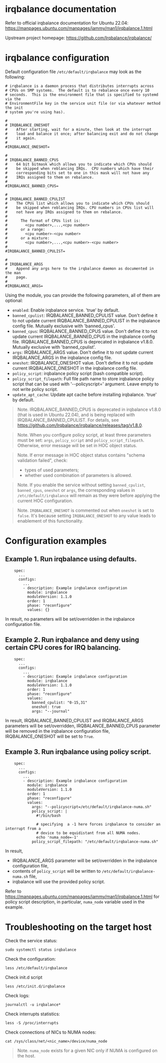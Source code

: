 # irqbalance documentation

Refer to official irqbalance documentation for Ubuntu 22.04:
https://manpages.ubuntu.com/manpages/jammy/man1/irqbalance.1.html

Upstream project homepage:
https://github.com/Irqbalance/irqbalance/

# irqbalance configuration

Default configuration file `/etc/default/irqbalance` may look as the following:

```
# irqbalance is a daemon process that distributes interrupts across
# CPUs on SMP systems.  The default is to rebalance once every 10
# seconds.  This is the environment file that is specified to systemd via the
# EnvironmentFile key in the service unit file (or via whatever method the init
# system you're using has).

#
# IRQBALANCE_ONESHOT
#    After starting, wait for a minute, then look at the interrupt
#    load and balance it once; after balancing exit and do not change
#    it again.
#
#IRQBALANCE_ONESHOT=

#
# IRQBALANCE_BANNED_CPUS
#    64 bit bitmask which allows you to indicate which CPUs should
#    be skipped when reblancing IRQs.  CPU numbers which have their
#    corresponding bits set to one in this mask will not have any
#    IRQs assigned to them on rebalance.
#
#IRQBALANCE_BANNED_CPUS=

#
# IRQBALANCE_BANNED_CPULIST
#    The CPUs list which allows you to indicate which CPUs should
#    be skipped when reblancing IRQs. CPU numbers in CPUs list will
#    not have any IRQs assigned to them on rebalance.
#
#      The format of CPUs list is:
#        <cpu number>,...,<cpu number>
#      or a range:
#        <cpu number>-<cpu number>
#      or a mixture:
#        <cpu number>,...,<cpu number>-<cpu number>
#
#IRQBALANCE_BANNED_CPULIST=

#
# IRQBALANCE_ARGS
#    Append any args here to the irqbalance daemon as documented in the man
#    page.
#
#IRQBALANCE_ARGS=
```

Using the module, you can provide the following parameters, all of them are optional:

- `enabled`: Enable irqbalance service. 'true' by default.
- `banned_cpulist`: IRQBALANCE_BANNED_CPULIST value. Don't define it to not update current IRQBALANCE_BANNED_CPULIST in the irqbalance config file. Mutually exclusive with 'banned_cpus'.
- `banned_cpus`: IRQBALANCE_BANNED_CPUS value. Don't define it to not update current IRQBALANCE_BANNED_CPUS in the irqbalance config file. IRQBALANCE_BANNED_CPUS is deprecated in irqbalance v1.8.0. Mutually exclusive with 'banned_cpulist'.
- `args`: IRQBALANCE_ARGS value. Don't define it to not update current IRQBALANCE_ARGS in the irqbalance config file.
- `oneshot`: IRQBALANCE_ONESHOT value. Don't define it to not update current IRQBALANCE_ONESHOT in the irqbalance config file.
- `policy_script`: irqbalance policy script (bash compatible script).
- `policy_script_filepath`: Full file path name to store irqbalance policy script that can be used with '--policyscript=<filepath>' argument. Leave empty to not write policy script.
- `update_apt_cache`: Update apt cache before installing irqbalance. 'true' by default.

> Note. IRQBALANCE_BANNED_CPUS is deprecated in irqbalance v1.8.0 (that is used in Ubuntu 22.04), and is being replaced with IRQBALANCE_BANNED_CPULIST.
> For details, see https://github.com/Irqbalance/irqbalance/releases/tag/v1.8.0.

> Note. When you configure policy script, at least three parameters must be set: `args`, `policy_script` and `policy_script_filepath`.
> Otherwise, error message will be set in HOC object status.

> Note. If error message in HOC object status contains "schema validation failed", check:
> - types of used parameters;
> - whether used combination of parameters is allowed.

> Note. If you enable the service without setting `banned_cpulist`, `banned_cpus`, `oneshot` or `args`, the corresponding values
> in `/etc/default/irqbalance` will remain as they were before applying the current HOC configuration.

> Note. `IRQBALANCE_ONESHOT` is commented out when `oneshot` is set to `false`. It's because setting `IRQBALANCE_ONESHOT`
> to any value leads to enablement of this functionality.

# Configuration examples

## Example 1. Run irqbalance using defaults.

```
    spec:
      ...
      configs:
        ...
        - description: Example irqbalance configuration
          module: irqbalance
          moduleVersion: 1.1.0
          order: 1
          phase: "reconfigure"
          values: {}
```

In result, no parameters will be set/overridden in the irqbalance configuration file.

## Example 2. Run irqbalance and deny using certain CPU cores for IRQ balancing.

```
    spec:
      ...
      configs:
        ...
        - description: Example irqbalance configuration
          module: irqbalance
          moduleVersion: 1.1.0
          order: 1
          phase: "reconfigure"
          values:
            banned_cpulist: "0-15,31"
            oneshot: true
            args: "--journal"
```

In result, IRQBALANCE_BANNED_CPULIST and IRQBALANCE_ARGS parameters will be set/overridden,
IRQBALANCE_BANNED_CPUS parameter will be removed in the irqbalance configuration file,
IRQBALANCE_ONESHOT will be set to `True`.

## Example 3. Run irqbalance using policy script.

```
    spec:
      ...
      configs:
        ...
        - description: Example irqbalance configuration
          module: irqbalance
          moduleVersion: 1.1.0
          order: 1
          phase: "reconfigure"
          values:
            args: "--policyscript=/etc/default/irqbalance-numa.sh"
            policy_script: |
              #!/bin/bash

              # specifying  a -1 here forces irqbalance to consider an interrupt from a
              # device to be equidistant from all NUMA nodes.
              echo 'numa_node=-1'
            policy_script_filepath: "/etc/default/irqbalance-numa.sh"
```

In result,
- IRQBALANCE_ARGS parameter will be set/overridden in the irqbalance configuration file,
- contents of `policy_script` will be written to `/etc/default/irqbalance-numa.sh` file,
- irqbalance will use the provided policy script.

Refer to https://manpages.ubuntu.com/manpages/jammy/man1/irqbalance.1.html for policy script
description, in particular, `numa_node` variable used in the example.

# Troubleshooting on the target host

Check the service status:

```sudo systemctl status irqbalance```

Check the configuration:

```less /etc/default/irqbalance```

Check init.d script

```less /etc/init.d/irqbalance```

Check logs:

```journalctl -u irqbalance*```

Check interrupts statistics:

```less -S /proc/interrupts```

Check connections of NICs to NUMA nodes:

```cat /sys/class/net/<nic_name>/device/numa_node```

> Note. `numa_node` exists for a given NIC only if NUMA is configured on the host.
